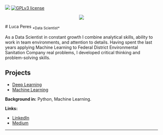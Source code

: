 [![](https://img.shields.io/badge/python-3.7+-blue.svg)](https://www.python.org/downloads/release/python-365/) [![GPLv3 license](https://img.shields.io/badge/License-GPLv3-blue.svg)](http://perso.crans.org/besson/LICENSE.html)

<p align="center">
  <img src="https://assets.b9.com.br/wp-content/uploads/2014/12/erik-curta-wanders.jpg" >

</p>
# Luca Peres
<sub>*Data Scientist*</sub>


As a Data Scientist in constant growth I combine analytical skills, ability to work in team environments, and attention to details. Having spent the last years applying Machine Learning to Federal District Environmental Sanitation Company real problems, I developed critical thinking and problem-solving skills.





## Projects


* [Deep Learning](https://github.com/lucapqg/Deep-Learning.git)
* [Machine Learning](https://github.com/lucapqg/Machine-Learning.git)





**Background in:** Python, Machine Learning.

**Links:**
* [LinkedIn](linkedin.com/in/luca-peres-bcc)
* [Medium](https://medium.com/@lucapqg
)


---




